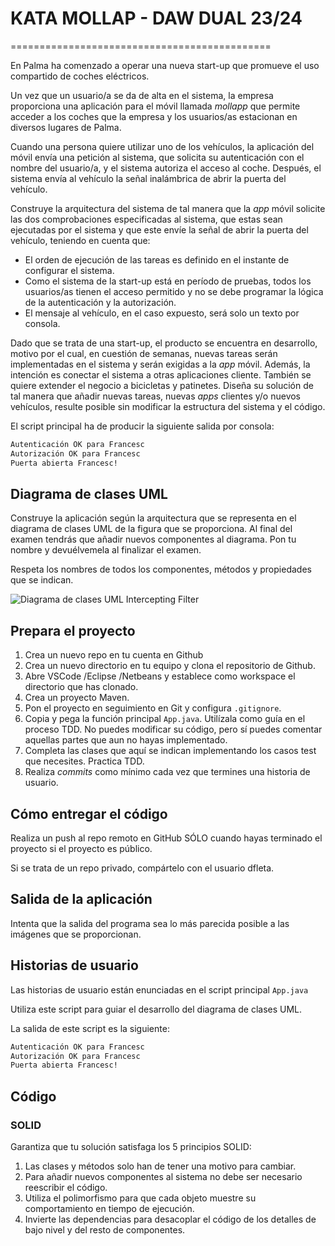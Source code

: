 # KATA MOLLAP - DAW DUAL 23/24
=============================================

En Palma ha comenzado a operar una nueva start-up que promueve el uso compartido de coches eléctricos.

Un vez que un usuario/a se da de alta en el sistema, la empresa proporciona una aplicación para el móvil llamada _mollapp_ que permite acceder a los coches que la empresa y los usuarios/as estacionan en diversos lugares de Palma.

Cuando una persona quiere utilizar uno de los vehículos, la aplicación del móvil envía una petición al sistema, que solicita su autenticación con el nombre del usuario/a, y el sistema autoriza el acceso al coche. Después, el sistema envía al vehículo la señal inalámbrica de abrir la puerta del vehículo.

Construye la arquitectura del sistema de tal manera que la _app_ móvil solicite las dos comprobaciones especificadas al sistema, que estas sean ejecutadas por el sistema y que este envíe la señal de abrir la puerta del vehículo, teniendo en cuenta que:

- El orden de ejecución de las tareas es definido en el instante de configurar el sistema.
- Como el sistema de la start-up está en período de pruebas, todos los usuarios/as tienen el acceso permitido y no se debe programar la lógica de la autenticación y la autorización.
- El mensaje al vehículo, en el caso expuesto, será solo un texto por consola.

Dado que se trata de una start-up, el producto se encuentra en desarrollo, motivo por el cual, en cuestión de semanas, nuevas tareas serán implementadas en el sistema y serán exigidas a la _app_ móvil. Además, la intención es conectar el sistema a otras aplicaciones cliente. También se quiere extender el negocio a bicicletas y patinetes. Diseña su solución de tal manera que añadir nuevas tareas, nuevas _apps_ clientes y/o nuevos vehículos, resulte posible sin modificar la estructura del sistema y el código.

El script principal ha de producir la siguiente salida por consola:

```bash
Autenticación OK para Francesc
Autorización OK para Francesc
Puerta abierta Francesc!
```

## Diagrama de clases UML

Construye la aplicación según la arquitectura que se representa en el diagrama de clases UML de la figura que se proporciona. Al final del examen tendrás que añadir nuevos componentes al diagrama. Pon tu nombre y devuélvemela al finalizar el examen.

Respeta los nombres de todos los componentes, métodos y propiedades que se indican.

![Diagrama de clases UML Intercepting Filter](./diagrama_clases_UML_intercepting_filter.gif)

## Prepara el proyecto

1. Crea un nuevo repo en tu cuenta en Github
2. Crea un nuevo directorio en tu equipo y clona el repositorio de Github.
3. Abre VSCode /Eclipse /Netbeans y establece como workspace el directorio que has clonado.
4. Crea un proyecto Maven.
5. Pon el proyecto en seguimiento en Git y configura `.gitignore`.
6. Copia y pega la función principal `App.java`. Utilízala como guía en el proceso TDD. No puedes modificar su código, pero sí puedes comentar aquellas partes que aun no hayas implementado.
7. Completa las clases que aquí se indican implementando los casos test que necesites. Practica TDD.
8. Realiza _commits_ como mínimo cada vez que termines una historia de usuario.

## Cómo entregar el código

Realiza un push al repo remoto en GitHub SÓLO cuando hayas terminado el proyecto si el proyecto es público.

Si se trata de un repo privado, compártelo con el usuario dfleta.

## Salida de la aplicación

Intenta que la salida del programa sea lo más parecida posible a las imágenes que se proporcionan.

## Historias de usuario
Las historias de usuario están enunciadas en el script principal `App.java`

Utiliza este script para guiar el desarrollo del diagrama de clases UML.

La salida de este script es la siguiente:


```bash
Autenticación OK para Francesc
Autorización OK para Francesc
Puerta abierta Francesc!
```

## Código

### SOLID

Garantiza que tu solución satisfaga los 5 principios SOLID:

1. Las clases y métodos solo han de tener una motivo para cambiar.
2. Para añadir nuevos componentes al sistema no debe ser necesario reescribir el código.
3. Utiliza el polimorfismo para que cada objeto muestre su comportamiento en tiempo de ejecución.
4. Invierte las dependencias para desacoplar el código de los detalles de bajo nivel y del resto de componentes.

